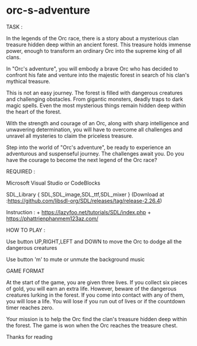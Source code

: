 # orc-s-adventure
TASK :

  In the legends of the Orc race, there is a story about a mysterious clan treasure hidden deep within an ancient forest. This treasure holds immense power, enough to transform     an ordinary Orc into the supreme king of all clans.
    

  In "Orc's adventure", you will embody a brave Orc who has decided to confront his fate and venture into the majestic forest in search of his clan's mythical treasure.
    

  This is not an easy journey. The forest is filled with dangerous creatures and challenging obstacles. From gigantic monsters, deadly traps to dark magic spells. Even the most     mysterious things remain hidden deep within the heart of the forest.
    

  With the strength and courage of an Orc, along with sharp intelligence and unwavering determination, you will have to overcome all challenges and unravel all mysteries to         claim the priceless treasure.
 
 
  Step into the world of "Orc's adventure", be ready to experience an adventurous and suspenseful journey. The challenges await you. Do you have the courage to become the next       legend of the Orc race?

REQUIRED :

  Microsoft Visual Studio or CodeBlocks

  SDL_Library { SDL,SDL_image,SDL_ttf,SDL_mixer } (Download at :https://github.com/libsdl-org/SDL/releases/tag/release-2.26.4)

  Instruction :
              +  https://lazyfoo.net/tutorials/SDL/index.php
              +  https://phattrienphanmem123az.com/
                
HOW TO PLAY :

  Use button UP,RIGHT,LEFT and DOWN to move the Orc to dodge all the dangerous creatures

  Use button 'm' to mute or unmute the background music

GAME FORMAT

   At the start of the game, you are given three lives. If you collect six pieces of gold, you will earn an extra life. However, beware of the dangerous creatures lurking in the      forest. If you come into contact with any of them, you will lose a life. You will lose if you run out of lives or if the countdown timer reaches zero.

   Your mission is to help the Orc find the clan's treasure hidden deep within the forest. The game is won when the Orc reaches the treasure chest.

Thanks for reading
